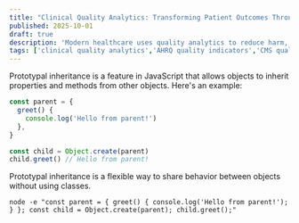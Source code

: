 ```yaml
---
title: "Clinical Quality Analytics: Transforming Patient Outcomes Through Data-Driven Healthcare Excellence"
published: 2025-10-01
draft: true
description: 'Modern healthcare uses quality analytics to reduce harm, prevent adverse events, and meet CMS and Joint Commission requirements with real‑time insights and ROI'
tags: ['clinical quality analytics','AHRQ quality indicators','CMS quality measures','medical errors','patient safety','EHR integration','predictive analytics',]
---
```


Prototypal inheritance is a feature in JavaScript that allows objects to inherit properties and methods from other objects. Here's an example:

```javascript
const parent = {
  greet() {
    console.log('Hello from parent!')
  },
}

const child = Object.create(parent)
child.greet() // Hello from parent!
```

Prototypal inheritance is a flexible way to share behavior between objects without using classes.

```shell title="Testing Prototypal Inheritance"
node -e "const parent = { greet() { console.log('Hello from parent!'); } }; const child = Object.create(parent); child.greet();"
```
